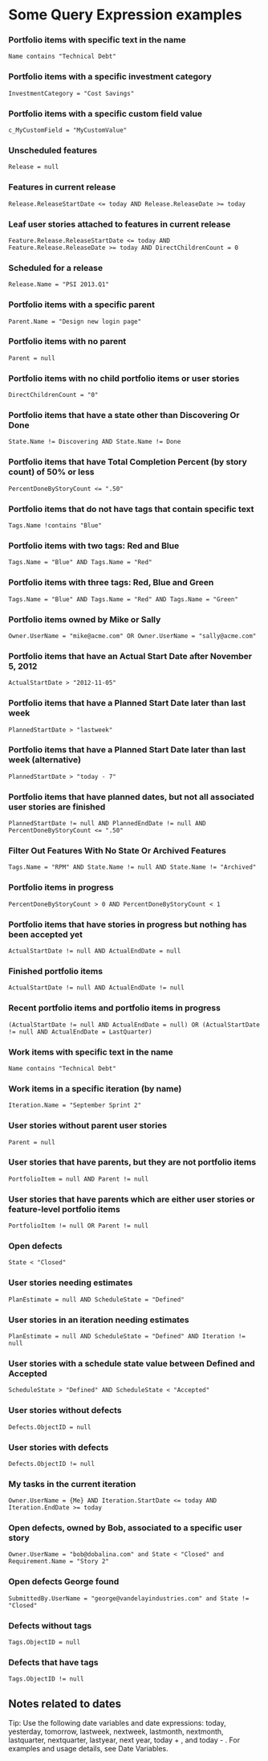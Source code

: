 # Some Query Expression examples

### Portfolio items with specific text in the name
```
Name contains "Technical Debt"
```

### Portfolio items with a specific investment category
```
InvestmentCategory = "Cost Savings"
```

### Portfolio items with a specific custom field value
```
c_MyCustomField = "MyCustomValue"
```

### Unscheduled features
```
Release = null
```

### Features in current release
```
Release.ReleaseStartDate <= today AND Release.ReleaseDate >= today
```

### Leaf user stories attached to features in current release
```
Feature.Release.ReleaseStartDate <= today AND Feature.Release.ReleaseDate >= today AND DirectChildrenCount = 0
```

### Scheduled for a release
```
Release.Name = "PSI 2013.Q1"
```

### Portfolio items with a specific parent
```
Parent.Name = "Design new login page"
```

### Portfolio items with no parent
```
Parent = null
```

### Portfolio items with no child portfolio items or user stories
```
DirectChildrenCount = "0"
```

### Portfolio items that have a state other than Discovering Or Done
```
State.Name != Discovering AND State.Name != Done
```

### Portfolio items that have Total Completion Percent (by story count) of 50% or less
```
PercentDoneByStoryCount <= ".50"
```

### Portfolio items that do not have tags that contain specific text
```
Tags.Name !contains "Blue"
```

### Portfolio items with two tags: Red and Blue
```
Tags.Name = "Blue" AND Tags.Name = "Red"
```

### Portfolio items with three tags: Red, Blue and Green
```
Tags.Name = "Blue" AND Tags.Name = "Red" AND Tags.Name = "Green"
```

### Portfolio items owned by Mike or Sally
```
Owner.UserName = "mike@acme.com" OR Owner.UserName = "sally@acme.com"
```

### Portfolio items that have an Actual Start Date after November 5, 2012
```
ActualStartDate > "2012-11-05"
```

### Portfolio items that have a Planned Start Date later than last week
```
PlannedStartDate > "lastweek"
```

### Portfolio items that have a Planned Start Date later than last week (alternative)
```
PlannedStartDate > "today - 7"
```

### Portfolio items that have planned dates, but not all associated user stories are finished
```
PlannedStartDate != null AND PlannedEndDate != null AND PercentDoneByStoryCount <= ".50"
```

### Filter Out Features With No State Or Archived Features
```
Tags.Name = "RPM" AND State.Name != null AND State.Name != "Archived"
```

### Portfolio items in progress
```
PercentDoneByStoryCount > 0 AND PercentDoneByStoryCount < 1
```

### Portfolio items that have stories in progress but nothing has been accepted yet
```
ActualStartDate != null AND ActualEndDate = null
```

### Finished portfolio items
```
ActualStartDate != null AND ActualEndDate != null
```

### Recent portfolio items and portfolio items in progress
```
(ActualStartDate != null AND ActualEndDate = null) OR (ActualStartDate != null AND ActualEndDate = LastQuarter)
```

### Work items with specific text in the name
```
Name contains "Technical Debt"
```

### Work items in a specific iteration (by name)
```
Iteration.Name = "September Sprint 2"
```

### User stories without parent user stories
```
Parent = null
```

### User stories that have parents, but they are not portfolio items
```
PortfolioItem = null AND Parent != null
```

### User stories that have parents which are either user stories or feature-level portfolio items
```
PortfolioItem != null OR Parent != null
```

### Open defects
```
State < "Closed"
```

### User stories needing estimates
```
PlanEstimate = null AND ScheduleState = "Defined"
```

### User stories in an iteration needing estimates
```
PlanEstimate = null AND ScheduleState = "Defined" AND Iteration != null
```

### User stories with a schedule state value between Defined and Accepted
```
ScheduleState > "Defined" AND ScheduleState < "Accepted"
```

### User stories without defects
```
Defects.ObjectID = null
```

### User stories with defects
```
Defects.ObjectID != null
```

### My tasks in the current iteration
```
Owner.UserName = {Me} AND Iteration.StartDate <= today AND Iteration.EndDate >= today
```

### Open defects, owned by Bob, associated to a specific user story
```
Owner.UserName = "bob@dobalina.com" and State < "Closed" and Requirement.Name = "Story 2"
```

### Open defects George found
```
SubmittedBy.UserName = "george@vandelayindustries.com" and State != "Closed"
```

### Defects without tags
```
Tags.ObjectID = null
```

### Defects that have tags
```
Tags.ObjectID != null
```

## Notes related to dates
Tip: Use the following date variables and date expressions: today, yesterday, tomorrow, lastweek, nextweek, lastmonth, nextmonth, lastquarter, nextquarter, lastyear, next year, today + , and today - . For examples and usage details, see Date Variables.
